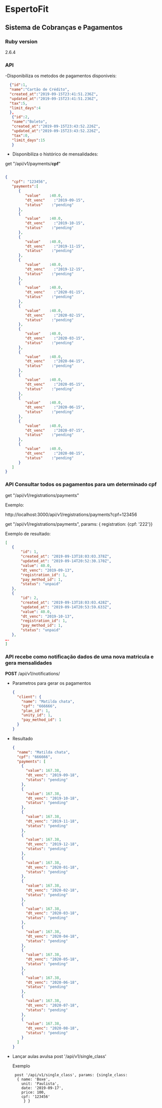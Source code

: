 # EspertoFit

## Sistema de Cobranças e Pagamentos

### Ruby version
2.6.4

### API
-Disponibiliza os metodos de pagamentos disponiveis:
```JSON
  {"id":1,
  "name":"Cartão de Crédito",
  "created_at":"2019-09-15T23:41:51.236Z",
  "updated_at":"2019-09-15T23:41:51.236Z",
  "tax":5,
  "limit_days":4
  },
   {"id":2,
   "name":"Boleto",
   "created_at":"2019-09-15T23:43:52.226Z",
   "updated_at":"2019-09-15T23:43:52.226Z",
   "tax":0,
   "limit_days":15
   }
```
- Disponibiliza o histórico de mensalidades:

get "/api/v1/payments/**cpf**"

```json

{
   "cpf": "123456",
   "payments":[
      {
         "value"    :40.0,
         "dt_venc"    :"2019-09-15",
         "status"    :"pending"
      },
      {
         "value"    :40.0,
         "dt_venc"    :"2019-10-15",
         "status"    :"pending"
      },
      {
         "value"    :40.0,
         "dt_venc"    :"2019-11-15",
         "status"    :"pending"
      },
      {
         "value"    :40.0,
         "dt_venc"    :"2019-12-15",
         "status"    :"pending"
      },
      {
         "value"    :40.0,
         "dt_venc"    :"2020-01-15",
         "status"    :"pending"
      },
      {
         "value"    :40.0,
         "dt_venc"    :"2020-02-15",
         "status"    :"pending"
      },
      {
         "value"    :40.0,
         "dt_venc"    :"2020-03-15",
         "status"    :"pending"
      },
      {
         "value"    :40.0,
         "dt_venc"    :"2020-04-15",
         "status"    :"pending"
      },
      {
         "value"    :40.0,
         "dt_venc"    :"2020-05-15",
         "status"    :"pending"
      },
      {
         "value"    :40.0,
         "dt_venc"    :"2020-06-15",
         "status"    :"pending"
      },
      {
         "value"    :40.0,
         "dt_venc"    :"2020-07-15",
         "status"    :"pending"
      },
      {
         "value"    :40.0,
         "dt_venc"    :"2020-08-15",
         "status"    :"pending"
      }
   ]
}
  ```

### API Consultar todos os pagamentos para um determinado cpf

get "/api/v1/registrations/payments"

Exemplo:

http://localhost:3000/api/v1/registrations/payments?cpf=123456

get "/api/v1/registrations/payments", params: { registration: {cpf: '222'}}

Exemplo de resultado:
```json
[
   {
       "id": 1,
       "created_at": "2019-09-13T18:03:03.378Z",
       "updated_at": "2019-09-14T20:52:30.170Z",
       "value": 40.0,
       "dt_venc": "2019-09-13",
       "registration_id": 1,
       "pay_method_id": 1,
       "status": "unpaid"
   },
   {
       "id": 2,
       "created_at": "2019-09-13T18:03:03.428Z",
       "updated_at": "2019-09-14T20:53:59.633Z",
       "value": 40.0,
       "dt_venc": "2019-10-13",
       "registration_id": 1,
       "pay_method_id": 1,
       "status": "unpaid"
   },
….
]
```

### API recebe como notificação dados de uma nova matricula e gera mensalidades

 **POST** /api/v1/notifications/

 - Parametros para gerar os pagamentos
    ```json
    {
      "client": {
        "name": "Matilda chata",
        "cpf": "666666",
        "plan_id": 1,
        "unity_id": 1,
        "pay_method_id": 1
      }
    }
    ```

- Resultado
  ```json
  {
    "name": "Matilda chata",
    "cpf": "666666",
    "payments": [
      {
        "value": 167.38,
        "dt_venc": "2019-09-18",
        "status": "pending"
      },
      {
        "value": 167.38,
        "dt_venc": "2019-10-18",
        "status": "pending"
      },
      {
        "value": 167.38,
        "dt_venc": "2019-11-18",
        "status": "pending"
      },
      {
        "value": 167.38,
        "dt_venc": "2019-12-18",
        "status": "pending"
      },
      {
        "value": 167.38,
        "dt_venc": "2020-01-18",
        "status": "pending"
      },
      {
        "value": 167.38,
        "dt_venc": "2020-02-18",
        "status": "pending"
      },
      {
        "value": 167.38,
        "dt_venc": "2020-03-18",
        "status": "pending"
      },
      {
        "value": 167.38,
        "dt_venc": "2020-04-18",
        "status": "pending"
      },
      {
        "value": 167.38,
        "dt_venc": "2020-05-18",
        "status": "pending"
      },
      {
        "value": 167.38,
        "dt_venc": "2020-06-18",
        "status": "pending"
      },
      {
        "value": 167.38,
        "dt_venc": "2020-07-18",
        "status": "pending"
      },
      {
        "value": 167.38,
        "dt_venc": "2020-08-18",
        "status": "pending"
      }
    ]
  }
  ```

- Lançar aulas avulsa
  post '/api/v1/single_class'

  Exemplo
  ```
   post '/api/v1/single_class', params: {single_class:
    { name: 'Boxe',
      unit: 'Paulista',
      date: '2019-09-17',
      price: 100,
      cpf: '123456'
       } }
  ```
